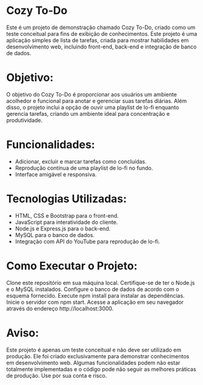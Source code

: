 # Cozy To-Do

Este é um projeto de demonstração chamado Cozy To-Do, criado como um teste conceitual para fins de exibição de conhecimentos. Este projeto é uma aplicação simples de lista de tarefas, criada para mostrar habilidades em desenvolvimento web, incluindo front-end, back-end e integração de banco de dados.

# Objetivo:
O objetivo do Cozy To-Do é proporcionar aos usuários um ambiente acolhedor e funcional para anotar e gerenciar suas tarefas diárias. Além disso, o projeto inclui a opção de ouvir uma playlist de lo-fi enquanto gerencia tarefas, criando um ambiente ideal para concentração e produtividade.

# Funcionalidades:

- Adicionar, excluir e marcar tarefas como concluídas.
- Reprodução contínua de uma playlist de lo-fi no fundo.
- Interface amigável e responsiva.

# Tecnologias Utilizadas:

- HTML, CSS e Bootstrap para o front-end.
- JavaScript para interatividade do cliente.
- Node.js e Express.js para o back-end.
- MySQL para o banco de dados.
- Integração com API do YouTube para reprodução de lo-fi.

# Como Executar o Projeto:

Clone este repositório em sua máquina local.
Certifique-se de ter o Node.js e o MySQL instalados.
Configure o banco de dados de acordo com o esquema fornecido.
Execute npm install para instalar as dependências.
Inicie o servidor com npm start.
Acesse a aplicação em seu navegador através do endereço http://localhost:3000.

# Aviso:
Este projeto é apenas um teste conceitual e não deve ser utilizado em produção. Ele foi criado exclusivamente para demonstrar conhecimentos em desenvolvimento web. Algumas funcionalidades podem não estar totalmente implementadas e o código pode não seguir as melhores práticas de produção. Use por sua conta e risco.
